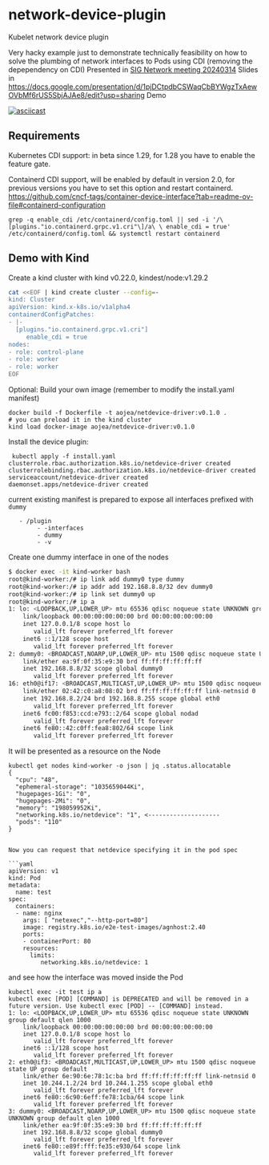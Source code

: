 # network-device-plugin
Kubelet network device plugin

Very hacky example just to demonstrate technically feasibility on how to solve the plumbing of network interfaces to Pods using CDI (removing the depependency on CDI)
Presented in [SIG Network meeting 20240314](https://www.youtube.com/watch?v=67UzeMEaqnM&list=PL69nYSiGNLP2E8vmnqo5MwPOY25sDWIxb&index=1)
Slides in https://docs.google.com/presentation/d/1pjDCtpdbCSWaqCbBYWgzTxAewOVbMf6rUS5SbjAJAe8/edit?usp=sharing
Demo

[![asciicast](https://asciinema.org/a/v7Xz4uPHAonUnTHfVARL6Kcpr.svg)](https://asciinema.org/a/v7Xz4uPHAonUnTHfVARL6Kcpr)


## Requirements

Kubernetes CDI support: in beta since 1.29, for 1.28 you have to enable the feature gate.

Containerd CDI support, will be enabled by default in version 2.0, for previous versions you have to set this option and restart containerd.
https://github.com/cncf-tags/container-device-interface?tab=readme-ov-file#containerd-configuration

```
grep -q enable_cdi /etc/containerd/config.toml || sed -i '/\[plugins."io.containerd.grpc.v1.cri"\]/a\ \ enable_cdi = true' /etc/containerd/config.toml && systemctl restart containerd
```

## Demo with Kind

Create a kind cluster with kind v0.22.0, kindest/node:v1.29.2

```sh
cat <<EOF | kind create cluster --config=-
kind: Cluster
apiVersion: kind.x-k8s.io/v1alpha4
containerdConfigPatches:
- |-
  [plugins."io.containerd.grpc.v1.cri"]
     enable_cdi = true
nodes:
- role: control-plane
- role: worker
- role: worker
EOF
```

Optional: Build your own image (remember to modify the install.yaml manifest)
```
docker build -f Dockerfile -t aojea/netdevice-driver:v0.1.0 .
# you can preload it in the kind cluster
kind load docker-image aojea/netdevice-driver:v0.1.0
```

Install the device plugin:
```
 kubectl apply -f install.yaml
clusterrole.rbac.authorization.k8s.io/netdevice-driver created
clusterrolebinding.rbac.authorization.k8s.io/netdevice-driver created
serviceaccount/netdevice-driver created
daemonset.apps/netdevice-driver created
```

current existing manifest is prepared to expose all interfaces prefixed with `dummy`
```
   - /plugin
        - -interfaces
        - dummy
        - -v
```

Create one dummy interface in one of the nodes
```sh
$ docker exec -it kind-worker bash
root@kind-worker:/# ip link add dummy0 type dummy
root@kind-worker:/# ip addr add 192.168.8.8/32 dev dummy0
root@kind-worker:/# ip link set dummy0 up
root@kind-worker:/# ip a
1: lo: <LOOPBACK,UP,LOWER_UP> mtu 65536 qdisc noqueue state UNKNOWN group default qlen 1000
    link/loopback 00:00:00:00:00:00 brd 00:00:00:00:00:00
    inet 127.0.0.1/8 scope host lo
       valid_lft forever preferred_lft forever
    inet6 ::1/128 scope host
       valid_lft forever preferred_lft forever
2: dummy0: <BROADCAST,NOARP,UP,LOWER_UP> mtu 1500 qdisc noqueue state UNKNOWN group default qlen 1000
    link/ether ea:9f:0f:35:e9:30 brd ff:ff:ff:ff:ff:ff
    inet 192.168.8.8/32 scope global dummy0
       valid_lft forever preferred_lft forever
16: eth0@if17: <BROADCAST,MULTICAST,UP,LOWER_UP> mtu 1500 qdisc noqueue state UP group default
    link/ether 02:42:c0:a8:08:02 brd ff:ff:ff:ff:ff:ff link-netnsid 0
    inet 192.168.8.2/24 brd 192.168.8.255 scope global eth0
       valid_lft forever preferred_lft forever
    inet6 fc00:f853:ccd:e793::2/64 scope global nodad
       valid_lft forever preferred_lft forever
    inet6 fe80::42:c0ff:fea8:802/64 scope link
       valid_lft forever preferred_lft forever

```

It will be presented as a resource on the Node
```
kubectl get nodes kind-worker -o json | jq .status.allocatable
{
  "cpu": "48",
  "ephemeral-storage": "1035659044Ki",
  "hugepages-1Gi": "0",
  "hugepages-2Mi": "0",
  "memory": "198059952Ki",
  "networking.k8s.io/netdevice": "1", <--------------------
  "pods": "110"
}


Now you can request that netdevice specifying it in the pod spec

```yaml
apiVersion: v1
kind: Pod
metadata:
  name: test
spec:
  containers:
  - name: nginx
    args: [ "netexec","--http-port=80"]
    image: registry.k8s.io/e2e-test-images/agnhost:2.40
    ports:
    - containerPort: 80
    resources:
      limits:
         networking.k8s.io/netdevice: 1
```

and see how the interface was moved inside the Pod
```
kubectl exec -it test ip a
kubectl exec [POD] [COMMAND] is DEPRECATED and will be removed in a future version. Use kubectl exec [POD] -- [COMMAND] instead.
1: lo: <LOOPBACK,UP,LOWER_UP> mtu 65536 qdisc noqueue state UNKNOWN group default qlen 1000
    link/loopback 00:00:00:00:00:00 brd 00:00:00:00:00:00
    inet 127.0.0.1/8 scope host lo
       valid_lft forever preferred_lft forever
    inet6 ::1/128 scope host
       valid_lft forever preferred_lft forever
2: eth0@if3: <BROADCAST,MULTICAST,UP,LOWER_UP> mtu 1500 qdisc noqueue state UP group default
    link/ether 6e:90:6e:78:1c:ba brd ff:ff:ff:ff:ff:ff link-netnsid 0
    inet 10.244.1.2/24 brd 10.244.1.255 scope global eth0
       valid_lft forever preferred_lft forever
    inet6 fe80::6c90:6eff:fe78:1cba/64 scope link
       valid_lft forever preferred_lft forever
3: dummy0: <BROADCAST,NOARP,UP,LOWER_UP> mtu 1500 qdisc noqueue state UNKNOWN group default qlen 1000
    link/ether ea:9f:0f:35:e9:30 brd ff:ff:ff:ff:ff:ff
    inet 192.168.8.8/32 scope global dummy0
       valid_lft forever preferred_lft forever
    inet6 fe80::e89f:fff:fe35:e930/64 scope link
       valid_lft forever preferred_lft forever
```
